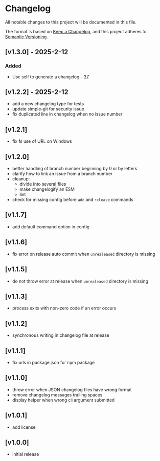 # Changelog

All notable changes to this project will be documented in this file.

The format is based on [Keep a Changelog](https://keepachangelog.com/en/1.0.0/),
and this project adheres to [Semantic Versioning](https://semver.org/spec/v2.0.0.html).

## [v1.3.0] - 2025-2-12

### Added
- Use self to generate a changelog - [37](https://github.com/wanadev/changelogify/issues/37)

## [v1.2.2] - 2025-2-12

- add a new changelog type for tests
- update simple-git for security issue
- fix duplicated line in changelog when no issue number

## [v1.2.1]

- fix fs use of URL on Windows

## [v1.2.0]

- better handling of branch number beginning by 0 or by letters
- clarify how to link an issue from a branch number
- cleanup: 
  - divide into several files
  - make changelogify an ESM
  - lint
- check for missing config before `add` and `release` commands 

## [v1.1.7]

- add default command option in config 

## [v1.1.6]

- fix error on release auto commit when `unrealeased` directory is missing

## [v1.1.5]

- do not throw error at release when `unrealeased` directory is missing

## [v1.1.3]

- process exits with non-zero code if an error occurs

## [v1.1.2]

- synchronous writing in changelog file at release

## [v1.1.1]

- fix urls in package.json for npm package

## [v1.1.0]

- throw error when JSON changelog files have wrong format
- remove changelog messages trailing spaces
- display helper when wrong cli argument submitted

## [v1.0.1]

- add license

## [v1.0.0]

- initial release

